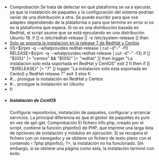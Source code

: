 - Comprobación
  Se trata de detectar en qué plataforma
  se va a ejecutar, ya que la instalación de
  paquetes y la configuración del sistema
  podrían variar de una distribución a otra.
  Se puede escribir para que «se adapte»
  dependiendo de la plataforma o para
  que termine en error si no es la
  plataforma que espera.
  Si no es una distribución basada en
  RedHat, el script asume que se está
  ejecutando en una distribución Ubuntu
  18.
  if [[-e /etc/redhat-release || -e /etc/system-release ]]
  then
- <ins>Solo se soporta la instalacion en la release 7 de RedHat y Centos</ins>
- 0S=$(rpm -q --whatprovides redhat-release | cut -d"-" -f1)
  RELEASE=$(rpm -q --whatprovides redhat-release | cut -d"-" -f3)
  if [[ "${0S}" |= "centos" && "${0S}" |= "redhat" ]]
  then
      logger "La instalacion solo esta soportada en RedHat y CentOS"
      exit 2
  fi
  then
  if [[ "${RELEASE}" |= "7" ]]
     logger "La instalacion solo esta soportada en CentoS y RedHat
  release 7"
      exit 3
  else
  fi
- #... prosigue la instalación en RedHat y Centos
- #... prosigue la instalación en Ubuntu
- fi
- ##### Instalación de CentOS
  Configurar repositorios, instalación de paquetes, configurar
  y arrancar servicios. La principal diferencia es que el gestor
  de paquetes es yum en vez de apt-get.
  Comprobación
  El fichero info.php, creado por el script, contiene la función
  phpinfo() de PHP, que imprime una larga lista de
  opciones de instalación y módulos en ejecución. Si se
  recupera el fichero con un navegador y se obtiene un fichero
  de texto plano con el contenido ‹ ?php phpinfo(); ?>, la
  instalación no ha funcionado. Sin embargo, si se obtiene una
  página como esta, la instalación terminó con éxito.
